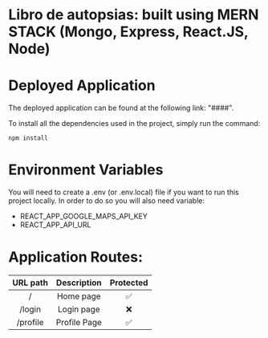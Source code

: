 # Libro de autopsias: built using MERN STACK (Mongo, Express, React.JS, Node)



# Deployed Application

The deployed application can be found at the following link: "####".

To install all the dependencies used in the project, simply run the command:

```
npm install
```

# Environment Variables

You will need to create a .env (or .env.local) file if you want to run this project locally. In order to do so you will also need variable:

- REACT_APP_GOOGLE_MAPS_API_KEY
- REACT_APP_API_URL

# Application Routes:

|              URL path               |        Description        | Protected |
| :---------------------------------: | :-----------------------: | :-------: |
|                  /                  |         Home page         |    ✅     |
|               /login                |        Login page         |    ❌     |
|              /profile               |       Profile Page        |    ✅     |

